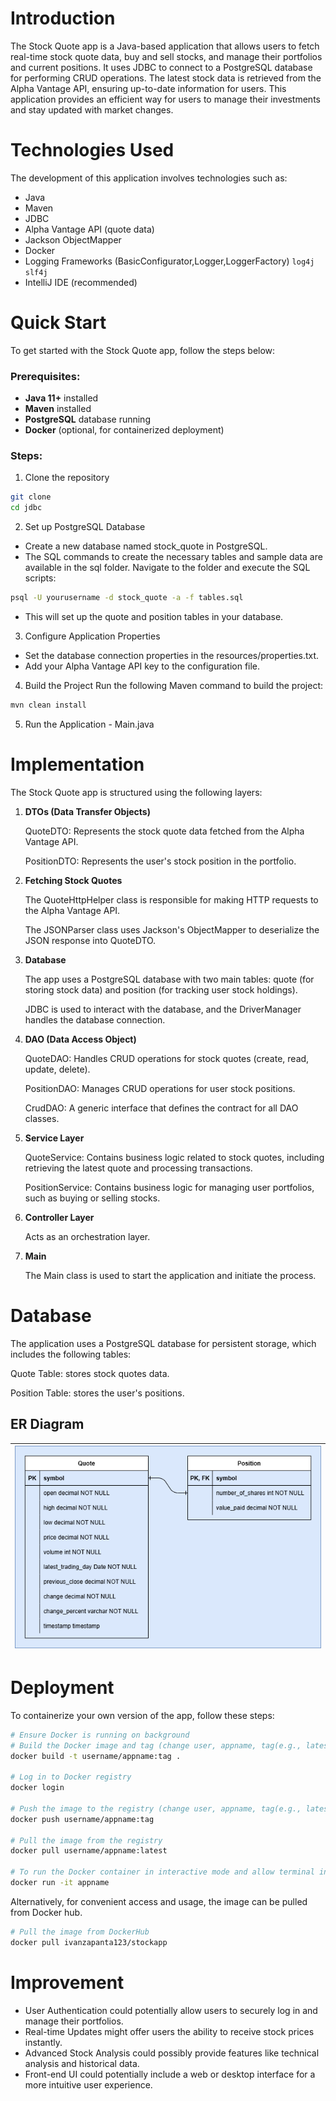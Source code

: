 # Introduction
The Stock Quote app is a Java-based application that allows users to fetch real-time stock quote data, buy and sell stocks, and manage their portfolios and current positions. It uses JDBC to connect to a PostgreSQL database for performing CRUD operations. The latest stock data is retrieved from the Alpha Vantage API, ensuring up-to-date information for users. This application provides an efficient way for users to manage their investments and stay updated with market changes.
# Technologies Used
The development of this application involves technologies such as:
- Java
- Maven
- JDBC
- Alpha Vantage API (quote data)
- Jackson ObjectMapper
- Docker
- Logging Frameworks (BasicConfigurator,Logger,LoggerFactory) `log4j` `slf4j`
- IntelliJ IDE (recommended)

# Quick Start
To get started with the Stock Quote app, follow the steps below:

### Prerequisites:
- **Java 11+** installed
- **Maven** installed
- **PostgreSQL** database running
- **Docker** (optional, for containerized deployment)

### Steps:
1. Clone the repository
```bash
git clone
cd jdbc
```
2. Set up PostgreSQL Database
- Create a new database named stock_quote in PostgreSQL.
- The SQL commands to create the necessary tables and sample data are available in the sql folder. Navigate to the folder and execute the SQL scripts:
```bash
psql -U yourusername -d stock_quote -a -f tables.sql
```
- This will set up the quote and position tables in your database.

3. Configure Application Properties
- Set the database connection properties in the resources/properties.txt.
- Add your Alpha Vantage API key to the configuration file.

4. Build the Project
Run the following Maven command to build the project:
```bash
mvn clean install
```
5. Run the Application - Main.java


# Implementation
The Stock Quote app is structured using the following layers:

1. **DTOs (Data Transfer Objects)**

   QuoteDTO: Represents the stock quote data fetched from the Alpha Vantage API. 

   PositionDTO: Represents the user's stock position in the portfolio.


2. **Fetching Stock Quotes**

   The QuoteHttpHelper class is responsible for making HTTP requests to the Alpha Vantage API.
   
   The JSONParser class uses Jackson's ObjectMapper to deserialize the JSON response into QuoteDTO.


4. **Database**

   The app uses a PostgreSQL database with two main tables: quote (for storing stock data) and position (for tracking user stock holdings). 
   
   JDBC is used to interact with the database, and the DriverManager handles the database connection.


5. **DAO (Data Access Object)**

   QuoteDAO: Handles CRUD operations for stock quotes (create, read, update, delete).
   
   PositionDAO: Manages CRUD operations for user stock positions.
   
   CrudDAO: A generic interface that defines the contract for all DAO classes.


7. **Service Layer**

   QuoteService: Contains business logic related to stock quotes, including retrieving the latest quote and processing transactions.
   
   PositionService: Contains business logic for managing user portfolios, such as buying or selling stocks.


8. **Controller Layer**

   Acts as an orchestration layer.


9. **Main**

   The Main class is used to start the application and initiate the process.

# Database
The application uses a PostgreSQL database for persistent storage, which includes the following tables:

Quote Table: stores stock quotes data.


Position Table: stores the user's positions.

## ER Diagram
| ![Stock Quote ER Diagram](./assets/er-diagram.png) |
|:--------------------------------------------------:|


# Deployment
To containerize your own version of the app, follow these steps:

```bash
# Ensure Docker is running on background
# Build the Docker image and tag (change user, appname, tag(e.g., latest))
docker build -t username/appname:tag .

# Log in to Docker registry
docker login

# Push the image to the registry (change user, appname, tag(e.g., latest))
docker push username/appname:tag

# Pull the image from the registry
docker pull username/appname:latest

# To run the Docker container in interactive mode and allow terminal input, use the following command
docker run -it appname
```

Alternatively, for convenient access and usage, the image can be pulled from Docker hub.
```bash
# Pull the image from DockerHub
docker pull ivanzapanta123/stockapp
```

# Improvement
- User Authentication could potentially allow users to securely log in and manage their portfolios.
- Real-time Updates might offer users the ability to receive stock prices instantly.
- Advanced Stock Analysis could possibly provide features like technical analysis and historical data.
- Front-end UI could potentially include a web or desktop interface for a more intuitive user experience.